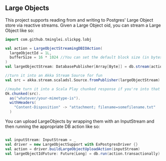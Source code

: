 Large Objects
--------------
This project supports reading from and writing to Postgres' Large Object store via reactive streams.
Given a Large Object oid, you can stream a Large Object like so:
```scala
import com.github.tminglei.slickpg.lobj

val action = LargeObjectStreamingDBIOAction(
  largeObjectId = 1L,
  bufferSize = 16 * 1024 //You can set the default block size (in bytes) here. Setting it to 16 * 1024 will give us 16KB per read
)
val largeObjectStream: DatabasePublisher[Array[Byte]] = db.stream(action) //create the publishing stream on the object

//turn it into an Akka Stream Source for fun
val src = akka.stream.scaladsl.Source.fromPublisher(largeObjectStream)

//maybe turn it into a Scala Play chunked response if you're into that kind of thing
Ok.chunked(src).
  as("whatever/your-mimetype-is").
  withHeaders(
    "Content-Disposition" -> "attachment; filename=somefilename.txt"
  )
```

You can upload LargeObjects by wrapping them with an InputStream and then
running the appropriate DB action like so:
```scala

val inputStream: InputStream = _
val driver = new LargeObjectSupport with ExPostgresDriver {}
val action = driver.buildLargeObjectUploadAction(inputStream)
val largeObjectIdFuture: Future[Long] = db.run(action.transactionally)
```
